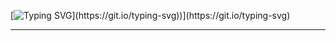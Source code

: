 [![Typing SVG](https://readme-typing-svg.demolab.com?font=Fira+cod&weight=100&size=15&pause=1000&color=6A02F7&background=FFFDFF00&Center=true&multiline=true&repeat=false&height=90&lines=class+Python_Developer%3A;def+__init__(self%2C+name)%3A;self.name+%3D+name;Person+%3D+Python_Developer("ToshiroAkihabara"))](https://git.io/typing-svg))](https://git.io/typing-svg)

____________
<!--
**ToshiroAkihabara/ToshiroAkihabara** is a ✨ _special_ ✨ repository because its `README.md` (this file) appears on your GitHub profile.

Here are some ideas to get you started:

- 🔭 I’m currently working on ...
- 🌱 I’m currently learning ...
- 👯 I’m looking to collaborate on ...
- 🤔 I’m looking for help with ...
- 💬 Ask me about ...
- 📫 How to reach me: ...
- 😄 Pronouns: ...
- ⚡ Fun fact: ...
-->
